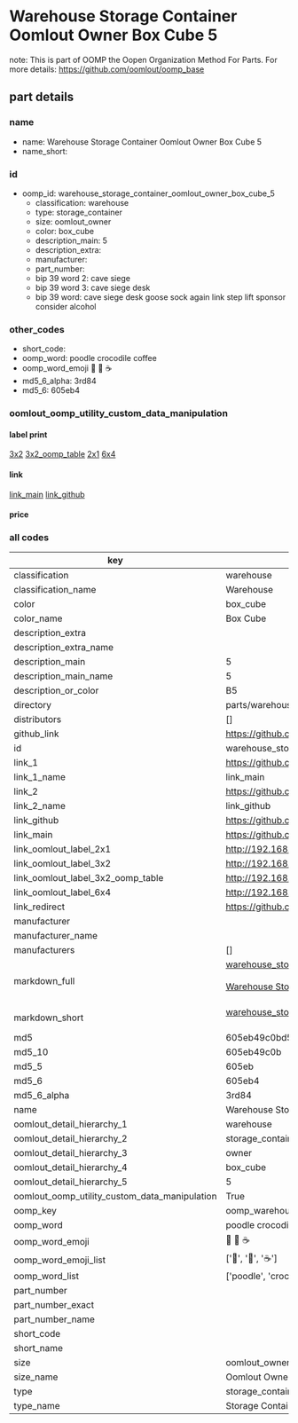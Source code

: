 # Warehouse Storage Container Oomlout Owner Box Cube 5  

note: This is part of OOMP the Oopen Organization Method For Parts. For more details: https://github.com/oomlout/oomp_base

##  part details
  







### name
* name: Warehouse Storage Container Oomlout Owner Box Cube 5
* name_short: 
### id
* oomp_id: warehouse_storage_container_oomlout_owner_box_cube_5
  * classification: warehouse
  * type: storage_container
  * size: oomlout_owner
  * color: box_cube
  * description_main: 5
  * description_extra: 
  * manufacturer: 
  * part_number: 
  * bip 39 word 2: cave siege
  * bip 39 word 3: cave siege desk
  * bip 39 word: cave siege desk goose sock again link step lift sponsor consider alcohol

### other_codes
* short_code: 
* oomp_word: poodle crocodile coffee
* oomp_word_emoji :poodle: :crocodile: :coffee:
* md5_6_alpha: 3rd84
* md5_6: 605eb4






### oomlout_oomp_utility_custom_data_manipulation
#### label print
[3x2](http://192.168.1.245:1112/?label=oomp%203rd84)
[3x2_oomp_table](http://192.168.1.108:1112/?label=oomp%203rd84)
[2x1](http://192.168.1.242:1112/?label=oomp%203rd84)
[6x4](http://192.168.1.55:1112/?label=oomp%203rd84)    

#### link

[link_main](https://github.com/oomlout/oomlout_oomp_version_1_messy/tree/main/parts/warehouse_storage_container_oomlout_owner_box_cube_5) [link_github](https://github.com/oomlout/oomlout_oomp_version_1_messy/tree/main/parts/warehouse_storage_container_oomlout_owner_box_cube_5)                             

#### price







### all codes 
| key | value |  
| --- | --- |  
| classification | warehouse |  
| classification_name | Warehouse |  
| color | box_cube |  
| color_name | Box Cube |  
| description_extra |  |  
| description_extra_name |  |  
| description_main | 5 |  
| description_main_name | 5 |  
| description_or_color | B5 |  
| directory | parts/warehouse_storage_container_oomlout_owner_box_cube_5 |  
| distributors | [] |  
| github_link | https://github.com/oomlout/oomlout_oomp_part_src/tree/main/parts/warehouse_storage_container_oomlout_owner_box_cube_5 |  
| id | warehouse_storage_container_oomlout_owner_box_cube_5 |  
| link_1 | https://github.com/oomlout/oomlout_oomp_version_1_messy/tree/main/parts/warehouse_storage_container_oomlout_owner_box_cube_5 |  
| link_1_name | link_main |  
| link_2 | https://github.com/oomlout/oomlout_oomp_version_1_messy/tree/main/parts/warehouse_storage_container_oomlout_owner_box_cube_5 |  
| link_2_name | link_github |  
| link_github | https://github.com/oomlout/oomlout_oomp_version_1_messy/tree/main/parts/warehouse_storage_container_oomlout_owner_box_cube_5 |  
| link_main | https://github.com/oomlout/oomlout_oomp_version_1_messy/tree/main/parts/warehouse_storage_container_oomlout_owner_box_cube_5 |  
| link_oomlout_label_2x1 | http://192.168.1.242:1112/?label=oomp%203rd84 |  
| link_oomlout_label_3x2 | http://192.168.1.245:1112/?label=oomp%203rd84 |  
| link_oomlout_label_3x2_oomp_table | http://192.168.1.108:1112/?label=oomp%203rd84 |  
| link_oomlout_label_6x4 | http://192.168.1.55:1112/?label=oomp%203rd84 |  
| link_redirect | https://github.com/oomlout/oomlout_oomp_version_1_messy/tree/main/parts/warehouse_storage_container_oomlout_owner_box_cube_5 |  
| manufacturer |  |  
| manufacturer_name |  |  
| manufacturers | [] |  
| markdown_full | [warehouse_storage_container_oomlout_owner_box_cube_5](none)<br>[](none)<br>[Warehouse Storage Container Oomlout Owner Box Cube 5](none)<br><br> |  
| markdown_short | [warehouse_storage_container_oomlout_owner_box_cube_5](none)<br><br> |  
| md5 | 605eb49c0bd5704012e7064877f20126 |  
| md5_10 | 605eb49c0b |  
| md5_5 | 605eb |  
| md5_6 | 605eb4 |  
| md5_6_alpha | 3rd84 |  
| name | Warehouse Storage Container Oomlout Owner Box Cube 5 |  
| oomlout_detail_hierarchy_1 | warehouse |  
| oomlout_detail_hierarchy_2 | storage_container |  
| oomlout_detail_hierarchy_3 | owner |  
| oomlout_detail_hierarchy_4 | box_cube |  
| oomlout_detail_hierarchy_5 | 5 |  
| oomlout_oomp_utility_custom_data_manipulation | True |  
| oomp_key | oomp_warehouse_storage_container_oomlout_owner_box_cube_5 |  
| oomp_word | poodle crocodile coffee |  
| oomp_word_emoji | :poodle: :crocodile: :coffee: |  
| oomp_word_emoji_list | [':poodle:', ':crocodile:', ':coffee:'] |  
| oomp_word_list | ['poodle', 'crocodile', 'coffee'] |  
| part_number |  |  
| part_number_exact |  |  
| part_number_name |  |  
| short_code |  |  
| short_name |  |  
| size | oomlout_owner |  
| size_name | Oomlout Owner |  
| type | storage_container |  
| type_name | Storage Container |  
